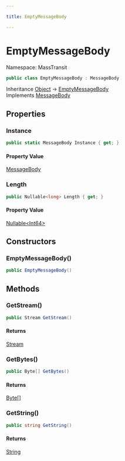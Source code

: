 ```yaml
---

title: EmptyMessageBody

---
```


# EmptyMessageBody

Namespace: MassTransit

```csharp
public class EmptyMessageBody : MessageBody
```

Inheritance [Object](https://learn.microsoft.com/en-us/dotnet/api/system.object) → [EmptyMessageBody](../masstransit/emptymessagebody)<br/>
Implements [MessageBody](../masstransit/messagebody)

## Properties

### **Instance**

```csharp
public static MessageBody Instance { get; }
```

#### Property Value

[MessageBody](../masstransit/messagebody)<br/>

### **Length**

```csharp
public Nullable<long> Length { get; }
```

#### Property Value

[Nullable\<Int64\>](https://learn.microsoft.com/en-us/dotnet/api/system.nullable-1)<br/>

## Constructors

### **EmptyMessageBody()**

```csharp
public EmptyMessageBody()
```

## Methods

### **GetStream()**

```csharp
public Stream GetStream()
```

#### Returns

[Stream](https://learn.microsoft.com/en-us/dotnet/api/system.io.stream)<br/>

### **GetBytes()**

```csharp
public Byte[] GetBytes()
```

#### Returns

[Byte[]](https://learn.microsoft.com/en-us/dotnet/api/system.byte)<br/>

### **GetString()**

```csharp
public string GetString()
```

#### Returns

[String](https://learn.microsoft.com/en-us/dotnet/api/system.string)<br/>
